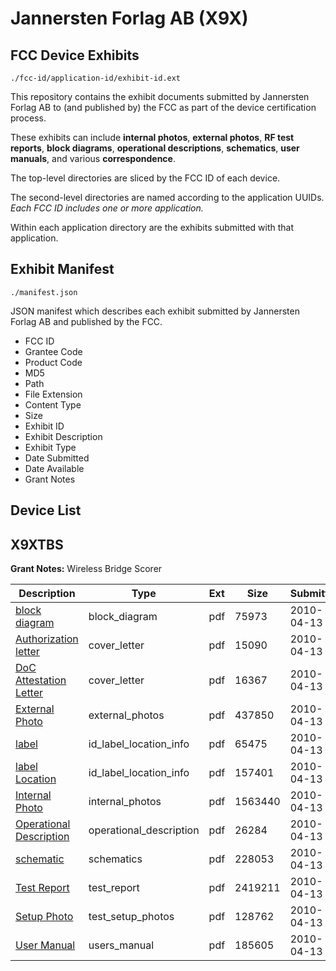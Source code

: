 # Jannersten Forlag AB (X9X)
## FCC Device Exhibits

```
./fcc-id/application-id/exhibit-id.ext
```

This repository contains the exhibit documents submitted by Jannersten Forlag AB to (and published by) the FCC as part of the device certification process.

These exhibits can include **internal photos**, **external photos**, **RF test reports**, **block diagrams**, **operational descriptions**, **schematics**, **user manuals**, and various **correspondence**.

The top-level directories are sliced by the FCC ID of each device.

The second-level directories are named according to the application UUIDs. *Each FCC ID includes one or more application.*

Within each application directory are the exhibits submitted with that application. 

## Exhibit Manifest

```
./manifest.json
```

JSON manifest which describes each exhibit submitted by Jannersten Forlag AB and published by the FCC.

- FCC ID
- Grantee Code
- Product Code
- MD5
- Path
- File Extension
- Content Type
- Size
- Exhibit ID
- Exhibit Description
- Exhibit Type
- Date Submitted
- Date Available
- Grant Notes

## Device List
## X9XTBS
**Grant Notes:** Wireless Bridge Scorer

| Description | Type | Ext | Size | Submitted | Available |
| ----------- | ---- | --- | ---- | --------- | --------- |
| [block diagram](X9XTBS/55cbafeaf11f17f5afb552cb02e3136e/1266255.pdf) | block_diagram | pdf | 75973 | 2010-04-13 | 2010-04-13 |
| [Authorization letter](X9XTBS/55cbafeaf11f17f5afb552cb02e3136e/1266254.pdf) | cover_letter | pdf | 15090 | 2010-04-13 | 2010-04-13 |
| [DoC Attestation Letter](X9XTBS/55cbafeaf11f17f5afb552cb02e3136e/1266265.pdf) | cover_letter | pdf | 16367 | 2010-04-13 | 2010-04-13 |
| [External Photo](X9XTBS/55cbafeaf11f17f5afb552cb02e3136e/1266258.pdf) | external_photos | pdf | 437850 | 2010-04-13 | 2010-04-13 |
| [label](X9XTBS/55cbafeaf11f17f5afb552cb02e3136e/1266259.pdf) | id_label_location_info | pdf | 65475 | 2010-04-13 | 2010-04-13 |
| [label Location](X9XTBS/55cbafeaf11f17f5afb552cb02e3136e/1266260.pdf) | id_label_location_info | pdf | 157401 | 2010-04-13 | 2010-04-13 |
| [Internal Photo](X9XTBS/55cbafeaf11f17f5afb552cb02e3136e/1266261.pdf) | internal_photos | pdf | 1563440 | 2010-04-13 | 2010-04-13 |
| [Operational Description](X9XTBS/55cbafeaf11f17f5afb552cb02e3136e/1266256.pdf) | operational_description | pdf | 26284 | 2010-04-13 | 2010-04-13 |
| [schematic](X9XTBS/55cbafeaf11f17f5afb552cb02e3136e/1266257.pdf) | schematics | pdf | 228053 | 2010-04-13 | 2010-04-13 |
| [Test Report](X9XTBS/55cbafeaf11f17f5afb552cb02e3136e/1266262.pdf) | test_report | pdf | 2419211 | 2010-04-13 | 2010-04-13 |
| [Setup Photo](X9XTBS/55cbafeaf11f17f5afb552cb02e3136e/1266263.pdf) | test_setup_photos | pdf | 128762 | 2010-04-13 | 2010-04-13 |
| [User Manual](X9XTBS/55cbafeaf11f17f5afb552cb02e3136e/1266264.pdf) | users_manual | pdf | 185605 | 2010-04-13 | 2010-04-13 |
